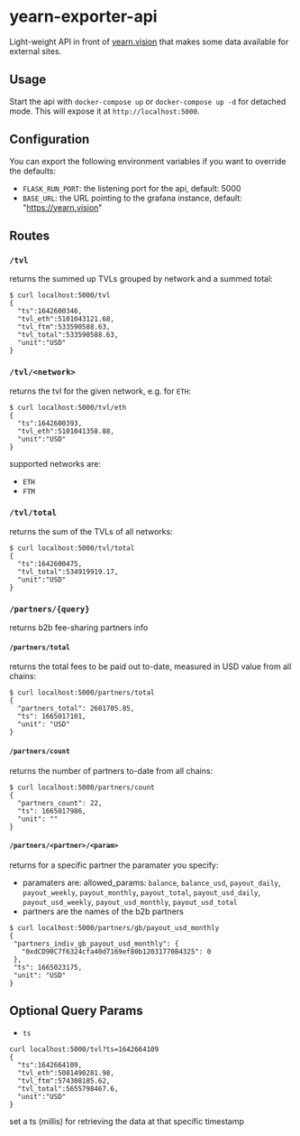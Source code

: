 # yearn-exporter-api
Light-weight API in front of [yearn.vision](https://yearn.vision) that makes some data available for external sites.

## Usage
Start the api with `docker-compose up` or `docker-compose up -d` for detached mode. This will expose it at `http://localhost:5000`.

## Configuration
You can export the following environment variables if you want to override the defaults:
- `FLASK_RUN_PORT`: the listening port for the api, default: 5000
- `BASE_URL`: the URL pointing to the grafana instance, default: "https://yearn.vision"

## Routes

### `/tvl`
returns the summed up TVLs grouped by network and a summed total:
```
$ curl localhost:5000/tvl
{
  "ts":1642600346,
  "tvl_eth":5101043121.68,
  "tvl_ftm":533590588.63,
  "tvl_total":533590588.63,
  "unit":"USD"
}
```

### `/tvl/<network>`
returns the tvl for the given network, e.g. for `ETH`:
```
$ curl localhost:5000/tvl/eth
{
  "ts":1642600393,
  "tvl_eth":5101041358.88,
  "unit":"USD"
}
```
supported networks are:
- `ETH`
- `FTM`


### `/tvl/total`
returns the sum of the TVLs of all networks:
```
$ curl localhost:5000/tvl/total
{
  "ts":1642600475,
  "tvl_total":534919919.17,
  "unit":"USD"
}
```
### `/partners/{query}`
returns b2b fee-sharing partners info

#### `/partners/total`
returns the total fees to be paid out to-date, measured in USD value from all chains:
```
$ curl localhost:5000/partners/total
{
  "partners_total": 2601705.85,
  "ts": 1665017101,
  "unit": "USD"
}
```
#### `/partners/count`
returns the number of partners to-date from all chains:
```
$ curl localhost:5000/partners/count
{
  "partners_count": 22,
  "ts": 1665017986,
  "unit": ""
}
```
#### `/partners/<partner>/<param>`
returns for a specific partner the paramater you specify:
  - paramaters are: allowed_params: `balance`, `balance_usd`, `payout_daily`, `payout_weekly`, `payout_monthly`, `payout_total`, `payout_usd_daily`, `payout_usd_weekly`, `payout_usd_monthly`, `payout_usd_total`
  - partners are the names of the b2b partners
 
 ```
 $ curl localhost:5000/partners/gb/payout_usd_monthly
{
  "partners_indiv_gb_payout_usd_monthly": {
    "0xdCD90C7f6324cfa40d7169ef80b12031770B4325": 0
  },
  "ts": 1665023175,
  "unit": "USD"
}
```
 

## Optional Query Params
- `ts`
```
curl localhost:5000/tvl?ts=1642664109
{
  "ts":1642664109,
  "tvl_eth":5081490281.98,
  "tvl_ftm":574308185.62,
  "tvl_total":5655798467.6,
  "unit":"USD"
}
```
set a ts (millis) for retrieving the data at that specific timestamp
